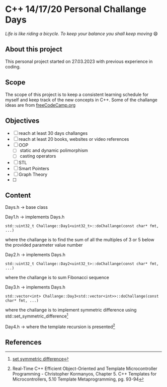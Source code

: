 
# C++ 14/17/20 Personal Challange Days

*Life is like riding a bicycle. To keep your balance you shall keep moving* :smile:

## About this project
This personal project started on 27.03.2023 with previous experience in coding. 

## Scope
The scope of this project is to keep a consistent learning schedule for myself and keep track of the new concepts in C++.
Some of the challange ideas are from [freeCodeCamp.org](https://www.freecodecamp.org/learn/coding-interview-prep)

## Objectives
- [ ]  reach at least 30 days challanges
- [ ]  reach at least 20 books, websites or video references
- [ ]  OOP 
	- [ ]  static and dynamic polimorphism
	- [ ]  casting operators
- [ ]  STL
- [ ]  Smart Pointers
- [ ]  Graph Theory
- [ ]  

## Content

Days.h -> base class

Day1.h -> implements Days.h 

	std::uint32_t Challange::Day1<uint32_t>::doChallange(const char* fmt, ...) 
where the challange is to find the sum of all the multiples of 3 or 5 below the provided parameter value number

Day2.h -> implements Days.h 
		
	std::uint32_t Challange::Day2<uint32_t>::doChallange(const char* fmt, ...) 
where the challange is to sum Fibonacci sequence

Day3.h -> implements Days.h 

	std::vector<int> Challange::Day3<std::vector<int>>::doChallange(const char* fmt, ...)
where the challange is to implement symmetric difference using std::set_symmetric_difference[^1]

Day4.h -> where the template recursion is presented[^2]


## References
[^1]: [set symmetric difference](https://en.cppreference.com/w/cpp/algorithm/set_symmetric_difference)

[^2]: Real-Time C++ Efficient Object-Oriented and Template Microcontroller Programming - Christopher Kormanyos, Chapter 5. C++ Templates for Microcontrollers, 5.10 Template Metaprogramming, pg. 93-94



